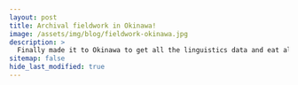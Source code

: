```yaml
---
layout: post
title: Archival fieldwork in Okinawa!
image: /assets/img/blog/fieldwork-okinawa.jpg
description: >
  Finally made it to Okinawa to get all the linguistics data and eat all the food!
sitemap: false
hide_last_modified: true
---
```


<!--more-->

